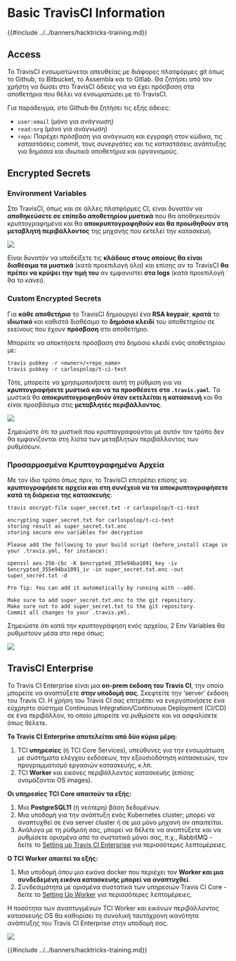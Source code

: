 # Basic TravisCI Information

{{#include ../../banners/hacktricks-training.md}}

## Access

Το TravisCI ενσωματώνεται απευθείας με διάφορες πλατφόρμες git όπως το Github, το Bitbucket, το Assembla και το Gitlab. Θα ζητήσει από τον χρήστη να δώσει στο TravisCI άδειες για να έχει πρόσβαση στα αποθετήρια που θέλει να ενσωματώσει με το TravisCI.

Για παράδειγμα, στο Github θα ζητήσει τις εξής άδειες:

- `user:email` (μόνο για ανάγνωση)
- `read:org` (μόνο για ανάγνωση)
- `repo`: Παρέχει πρόσβαση για ανάγνωση και εγγραφή στον κώδικα, τις καταστάσεις commit, τους συνεργάτες και τις καταστάσεις ανάπτυξης για δημόσια και ιδιωτικά αποθετήρια και οργανισμούς.

## Encrypted Secrets

### Environment Variables

Στο TravisCI, όπως και σε άλλες πλατφόρμες CI, είναι δυνατόν να **αποθηκεύσετε σε επίπεδο αποθετηρίου μυστικά** που θα αποθηκευτούν κρυπτογραφημένα και θα **αποκρυπτογραφηθούν και θα προωθηθούν στη μεταβλητή περιβάλλοντος** της μηχανής που εκτελεί την κατασκευή.

![](<../../images/image (203).png>)

Είναι δυνατόν να υποδείξετε τις **κλάδους στους οποίους θα είναι διαθέσιμα τα μυστικά** (κατά προεπιλογή όλα) και επίσης αν το TravisCI **θα πρέπει να κρύψει την τιμή του** αν εμφανιστεί **στα logs** (κατά προεπιλογή θα το κάνει).

### Custom Encrypted Secrets

Για **κάθε αποθετήριο** το TravisCI δημιουργεί ένα **RSA keypair**, **κρατά** το **ιδιωτικό** και καθιστά διαθέσιμο το **δημόσιο κλειδί** του αποθετηρίου σε εκείνους που έχουν **πρόσβαση** στο αποθετήριο.

Μπορείτε να αποκτήσετε πρόσβαση στο δημόσιο κλειδί ενός αποθετηρίου με:
```
travis pubkey -r <owner>/<repo_name>
travis pubkey -r carlospolop/t-ci-test
```
Τότε, μπορείτε να χρησιμοποιήσετε αυτή τη ρύθμιση για να **κρυπτογραφήσετε μυστικά και να τα προσθέσετε στο `.travis.yaml`**. Τα μυστικά θα **αποκρυπτογραφηθούν όταν εκτελείται η κατασκευή** και θα είναι προσβάσιμα στις **μεταβλητές περιβάλλοντος**.

![](<../../images/image (139).png>)

Σημειώστε ότι τα μυστικά που κρυπτογραφούνται με αυτόν τον τρόπο δεν θα εμφανίζονται στη λίστα των μεταβλητών περιβάλλοντος των ρυθμίσεων.

### Προσαρμοσμένα Κρυπτογραφημένα Αρχεία

Με τον ίδιο τρόπο όπως πριν, το TravisCI επιτρέπει επίσης να **κρυπτογραφήσετε αρχεία και στη συνέχεια να τα αποκρυπτογραφήσετε κατά τη διάρκεια της κατασκευής**:
```
travis encrypt-file super_secret.txt -r carlospolop/t-ci-test

encrypting super_secret.txt for carlospolop/t-ci-test
storing result as super_secret.txt.enc
storing secure env variables for decryption

Please add the following to your build script (before_install stage in your .travis.yml, for instance):

openssl aes-256-cbc -K $encrypted_355e94ba1091_key -iv $encrypted_355e94ba1091_iv -in super_secret.txt.enc -out super_secret.txt -d

Pro Tip: You can add it automatically by running with --add.

Make sure to add super_secret.txt.enc to the git repository.
Make sure not to add super_secret.txt to the git repository.
Commit all changes to your .travis.yml.
```
Σημειώστε ότι κατά την κρυπτογράφηση ενός αρχείου, 2 Env Variables θα ρυθμιστούν μέσα στο repo όπως:

![](<../../images/image (170).png>)

## TravisCI Enterprise

Το Travis CI Enterprise είναι μια **on-prem έκδοση του Travis CI**, την οποία μπορείτε να αναπτύξετε **στην υποδομή σας**. Σκεφτείτε την ‘server’ έκδοση του Travis CI. Η χρήση του Travis CI σας επιτρέπει να ενεργοποιήσετε ένα εύχρηστο σύστημα Continuous Integration/Continuous Deployment (CI/CD) σε ένα περιβάλλον, το οποίο μπορείτε να ρυθμίσετε και να ασφαλίσετε όπως θέλετε.

**Το Travis CI Enterprise αποτελείται από δύο κύρια μέρη:**

1. TCI **υπηρεσίες** (ή TCI Core Services), υπεύθυνες για την ενσωμάτωση με συστήματα ελέγχου εκδόσεων, την εξουσιοδότηση κατασκευών, τον προγραμματισμό εργασιών κατασκευής, κ.λπ.
2. TCI **Worker** και εικόνες περιβάλλοντος κατασκευής (επίσης ονομάζονται OS images).

**Οι υπηρεσίες TCI Core απαιτούν τα εξής:**

1. Μια **PostgreSQL11** (ή νεότερη) βάση δεδομένων.
2. Μια υποδομή για την ανάπτυξη ενός Kubernetes cluster; μπορεί να αναπτυχθεί σε ένα server cluster ή σε μια μόνο μηχανή αν απαιτείται.
3. Ανάλογα με τη ρύθμισή σας, μπορεί να θέλετε να αναπτύξετε και να ρυθμίσετε ορισμένα από τα συστατικά μόνοι σας, π.χ., RabbitMQ - δείτε το [Setting up Travis CI Enterprise](https://docs.travis-ci.com/user/enterprise/tcie-3.x-setting-up-travis-ci-enterprise/) για περισσότερες λεπτομέρειες.

**Ο TCI Worker απαιτεί τα εξής:**

1. Μια υποδομή όπου μια εικόνα docker που περιέχει τον **Worker και μια συνδεδεμένη εικόνα κατασκευής μπορεί να αναπτυχθεί**.
2. Συνδεσιμότητα με ορισμένα συστατικά των υπηρεσιών Travis CI Core - δείτε το [Setting Up Worker](https://docs.travis-ci.com/user/enterprise/setting-up-worker/) για περισσότερες λεπτομέρειες.

Η ποσότητα των αναπτυγμένων TCI Worker και εικόνων περιβάλλοντος κατασκευής OS θα καθορίσει τη συνολική ταυτόχρονη ικανότητα ανάπτυξης του Travis CI Enterprise στην υποδομή σας.

![](<../../images/image (199).png>)

{{#include ../../banners/hacktricks-training.md}}
